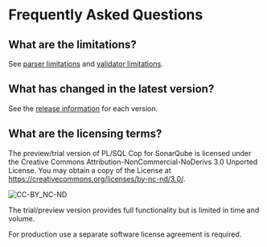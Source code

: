 # Frequently Asked Questions

## What are the limitations?

See [parser limitations](https://github.com/Trivadis/plsql-cop-cli/blob/main/parser-limitations.md) and [validator limitations](https://github.com/Trivadis/plsql-cop-cli/blob/main/validator-limitations.md).

## What has changed in the latest version?

See the [release information](https://github.com/Trivadis/plsql-cop-sonar/releases) for each version.

## What are the licensing terms?

The preview/trial version of PL/SQL Cop for SonarQube is licensed under the Creative Commons Attribution-NonCommercial-NoDerivs 3.0 Unported License. You may obtain a copy of the License at https://creativecommons.org/licenses/by-nc-nd/3.0/.

![CC-BY_NC-ND](images/CC-BY-NC-ND.png)

The trial/preview version provides full functionality but is limited in time and volume.

For production use a separate software license agreement is required.
